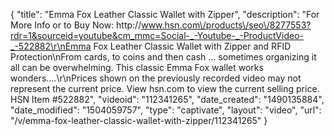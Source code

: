 {
    "title": "Emma Fox Leather Classic Wallet with Zipper",
    "description": "For More Info or to Buy Now: http:\/\/www.hsn.com\/products\/seo\/8277553?rdr=1&sourceid=youtube&cm_mmc=Social-_-Youtube-_-ProductVideo-_-522882\r\nEmma Fox Leather Classic Wallet with Zipper and RFID Protection\nFrom cards, to coins and then cash ... sometimes organizing it all can be overwhelming. This classic Emma Fox wallet works wonders....\r\nPrices shown on the previously recorded video may not represent the current price.  View hsn.com to view the current selling price. HSN Item #522882",
    "videoid": "112341265",
    "date_created": "1490135884",
    "date_modified": "1504059757",
    "type": "captivate",
    "layout": "video",
    "url": "\/v\/emma-fox-leather-classic-wallet-with-zipper\/112341265"
}